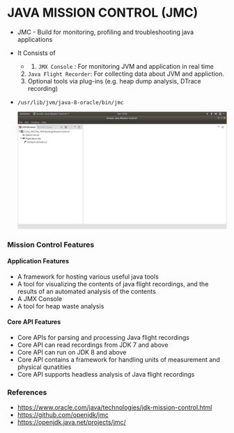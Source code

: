 # JAVA MISSION CONTROL (JMC)
* JMC - Build for monitoring, profiling and troubleshooting java applications
* It Consists of 
  * 1. `JMX Console` : For monitoring JVM and application in real time
  2. `Java Flight Recorder`: For collecting data about JVM and appliction.
  3. Optional tools via plug-ins (e.g. heap dump analysis, DTrace recording)

* `/usr/lib/jvm/java-8-oracle/bin/jmc`
  
  <img src="images/Java_Mission_Control.png" center="ture" width="1500">

### Mission Control Features

#### Application Features
* A framework for hosting various useful java tools
* A tool for visualizing the contents of java flight recordings, and the results of an automated analysis of the contents
* A JMX Console
* A tool for heap waste analysis

#### Core API Features
* Core APIs for parsing and processing Java flight recordings
* Core API can read recordings from JDK 7 and above
* Core API can run on JDK 8 and above
* Core API contains a framework for handling units of measurement and physical qunatities
* Core API supports headless analysis of Java flight recordings


### References
* https://www.oracle.com/java/technologies/jdk-mission-control.html
* https://github.com/openjdk/jmc
* https://openjdk.java.net/projects/jmc/
  